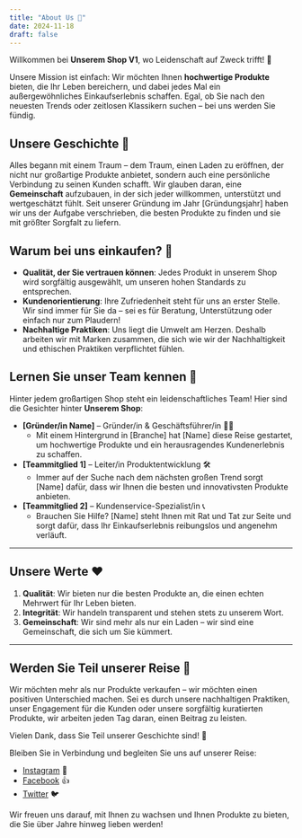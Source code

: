 ```yaml
---
title: "About Us 👋"
date: 2024-11-18
draft: false
---
```


Willkommen bei **Unserem Shop V1**, wo Leidenschaft auf Zweck trifft! 💖

Unsere Mission ist einfach: Wir möchten Ihnen **hochwertige Produkte** bieten, die Ihr Leben bereichern, und dabei jedes Mal ein außergewöhnliches Einkaufserlebnis schaffen. Egal, ob Sie nach den neuesten Trends oder zeitlosen Klassikern suchen – bei uns werden Sie fündig.

## Unsere Geschichte 📖

Alles begann mit einem Traum – dem Traum, einen Laden zu eröffnen, der nicht nur großartige Produkte anbietet, sondern auch eine persönliche Verbindung zu seinen Kunden schafft. Wir glauben daran, eine **Gemeinschaft** aufzubauen, in der sich jeder willkommen, unterstützt und wertgeschätzt fühlt. Seit unserer Gründung im Jahr [Gründungsjahr] haben wir uns der Aufgabe verschrieben, die besten Produkte zu finden und sie mit größter Sorgfalt zu liefern.

## Warum bei uns einkaufen? 🌟

- **Qualität, der Sie vertrauen können**: Jedes Produkt in unserem Shop wird sorgfältig ausgewählt, um unseren hohen Standards zu entsprechen.
- **Kundenorientierung**: Ihre Zufriedenheit steht für uns an erster Stelle. Wir sind immer für Sie da – sei es für Beratung, Unterstützung oder einfach nur zum Plaudern!
- **Nachhaltige Praktiken**: Uns liegt die Umwelt am Herzen. Deshalb arbeiten wir mit Marken zusammen, die sich wie wir der Nachhaltigkeit und ethischen Praktiken verpflichtet fühlen.

## Lernen Sie unser Team kennen 👥

Hinter jedem großartigen Shop steht ein leidenschaftliches Team! Hier sind die Gesichter hinter **Unserem Shop**:

- **[Gründer/in Name]** – Gründer/in & Geschäftsführer/in 🧑‍💼
  - Mit einem Hintergrund in [Branche] hat [Name] diese Reise gestartet, um hochwertige Produkte und ein herausragendes Kundenerlebnis zu schaffen.
- **[Teammitglied 1]** – Leiter/in Produktentwicklung 🛠️
  - Immer auf der Suche nach dem nächsten großen Trend sorgt [Name] dafür, dass wir Ihnen die besten und innovativsten Produkte anbieten.
- **[Teammitglied 2]** – Kundenservice-Spezialist/in 📞
  - Brauchen Sie Hilfe? [Name] steht Ihnen mit Rat und Tat zur Seite und sorgt dafür, dass Ihr Einkaufserlebnis reibungslos und angenehm verläuft.

------

## Unsere Werte ❤️

1. **Qualität**: Wir bieten nur die besten Produkte an, die einen echten Mehrwert für Ihr Leben bieten.
2. **Integrität**: Wir handeln transparent und stehen stets zu unserem Wort.
3. **Gemeinschaft**: Wir sind mehr als nur ein Laden – wir sind eine Gemeinschaft, die sich um Sie kümmert.

------

## Werden Sie Teil unserer Reise 🚀

Wir möchten mehr als nur Produkte verkaufen – wir möchten einen positiven Unterschied machen. Sei es durch unsere nachhaltigen Praktiken, unser Engagement für die Kunden oder unsere sorgfältig kuratierten Produkte, wir arbeiten jeden Tag daran, einen Beitrag zu leisten.

Vielen Dank, dass Sie Teil unserer Geschichte sind! 🙌

Bleiben Sie in Verbindung und begleiten Sie uns auf unserer Reise:

- [Instagram](https://instagram.com/) 📸
- [Facebook](https://facebook.com/) 👍
- [Twitter](https://twitter.com/) 🐦

Wir freuen uns darauf, mit Ihnen zu wachsen und Ihnen Produkte zu bieten, die Sie über Jahre hinweg lieben werden!